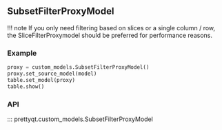 ## SubsetFilterProxyModel


!!! note
    If you only need filtering based on slices or a single column / row,
    the SliceFilterProxymodel should be preferred for performance reasons.

### Example

```py
proxy = custom_models.SubsetFilterProxyModel()
proxy.set_source_model(model)
table.set_model(proxy)
table.show()
```

### API

::: prettyqt.custom_models.SubsetFilterProxyModel
